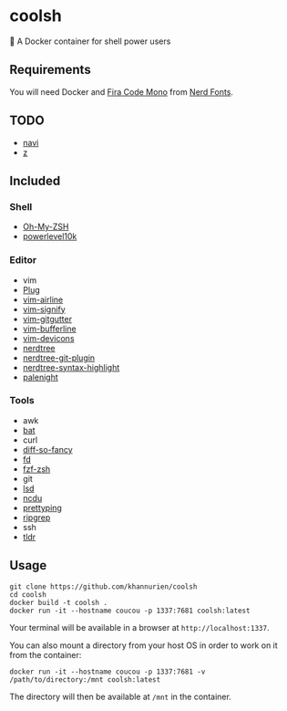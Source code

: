# coolsh
🐚 A Docker container for shell power users

## Requirements
You will need Docker and [Fira Code Mono](https://github.com/ryanoasis/nerd-fonts/tree/master/patched-fonts/FiraCode) from [Nerd Fonts](https://github.com/ryanoasis/nerd-fonts).

## TODO

  * [navi](https://github.com/denisidoro/navi)
  * [z](https://github.com/rupa/z)

## Included

### Shell

  * [Oh-My-ZSH](https://ohmyz.sh)
  * [powerlevel10k](https://github.com/romkatv/powerlevel10k)

### Editor

  * vim
  * [Plug](https://github.com/junegunn/vim-plug)
  * [vim-airline](https://github.com/vim-airline/vim-airline)
  * [vim-signify](https://github.com/mhinz/vim-signify)
  * [vim-gitgutter](https://github.com/airblade/vim-gitgutter)
  * [vim-bufferline](https://github.com/bling/vim-bufferline)
  * [vim-devicons](https://github.com/ryanoasis/vim-devicons)
  * [nerdtree](https://github.com/scrooloose/nerdtree)
  * [nerdtree-git-plugin](https://github.com/Xuyuanp/nerdtree-git-plugin)
  * [nerdtree-syntax-highlight](https://github.com/tiagofumo/vim-nerdtree-syntax-highlight)
  * [palenight](https://github.com/drewtempelmeyer/palenight.vim)

### Tools

  * awk
  * [bat](https://github.com/sharkdp/bat)
  * curl
  * [diff-so-fancy](https://github.com/so-fancy/diff-so-fancy)
  * [fd](https://github.com/sharkdp/fd)
  * [fzf-zsh](https://github.com/wyntau/fzf-zsh)
  * git
  * [lsd](https://github.com/Peltoche/lsd)
  * [ncdu](https://dev.yorhel.nl/ncdu)
  * [prettyping](https://github.com/denilsonsa/prettyping)
  * [ripgrep](https://github.com/BurntSushi/ripgrep)
  * ssh
  * [tldr](https://tldr.sh)

## Usage

```
git clone https://github.com/khannurien/coolsh
cd coolsh
docker build -t coolsh .
docker run -it --hostname coucou -p 1337:7681 coolsh:latest
```

Your terminal will be available in a browser at `http://localhost:1337`.

You can also mount a directory from your host OS in order to work on it from the container:

```
docker run -it --hostname coucou -p 1337:7681 -v /path/to/directory:/mnt coolsh:latest
```

The directory will then be available at `/mnt` in the container.
